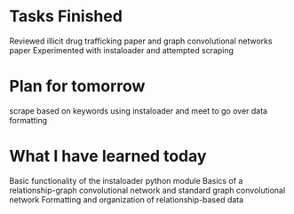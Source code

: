 Tasks Finished
==============
Reviewed illicit drug trafficking paper and graph convolutional networks paper
Experimented with instaloader and attempted scraping



Plan for tomorrow
===============
scrape based on keywords using instaloader and meet to go over data formatting


What I have learned today
================

Basic functionality of the instaloader python module
Basics of a relationship-graph convolutional network and standard graph convolutional network
Formatting and organization of relationship-based data
